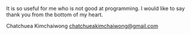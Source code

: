 It is so useful for me who is not good at programming. I would like to say thank you from the bottom of my heart.

Chatchuea Kimchaiwong
chatchueakimchaiwong@gmail.com

